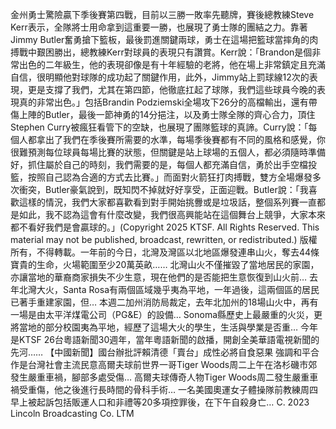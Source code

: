 金州勇士驚險贏下季後賽第四戰，目前以三勝一敗率先聽牌，賽後總教練Steve Kerr表示，全隊將士用命拿到這重要一勝，也展現了勇士隊的團結之力。靠著Jimmy Butler奮勇搶下籃板，最後罰進關鍵兩球，勇士在這場把籃球當摔角的肉搏戰中艱困勝出，總教練Kerr對球員的表現只有讚賞。Kerr說：「Brandon是個非常出色的二年級生，他的表現卻像是有十年經驗的老將，他在場上非常鎮定且充滿自信，很明顯他對球隊的成功起了關鍵作用，此外，Jimmy站上罰球線12次的表現，更是支撐了我們，尤其在第四節，他徹底扛起了球隊，我們這些球員今晚的表現真的非常出色。」包括Brandin Podziemski全場攻下26分的高檔輸出，還有帶傷上陣的Butler，最後一節神勇的14分挹注，以及勇士隊全隊的齊心合力，頂住Stephen Curry被瘋狂看管下的空缺，也展現了團隊籃球的真諦。Curry說：「每個人都拿出了我們在季後賽所需要的水準，每場季後賽都有不同的風格和感覺，你很難預測每位球員每場比賽的狀態，但關鍵是站上球場的五個人，都必須隨時準備好，抓住屬於自己的時刻，我們需要的是，每個人都充滿自信，勇於出手空檔投籃，按照自己認為合適的方式去比賽。」而面對火箭狂打肉搏戰，雙方全場爆發多次衝突，Butler豪氣說到，既知閃不掉就好好享受，正面迎戰。Butler說：「我喜歡這樣的情況，我們大家都喜歡看到對手開始挑釁或是垃圾話，整個系列賽一直都是如此，我不認為這會有什麼改變，我們很高興能站在這個舞台上競爭，大家本來都不看好我們是會贏球的。」(Copyright 2025 KTSF. All Rights Reserved. This material may not be published, broadcast, rewritten, or redistributed.)
版權所有，不得轉載。一年前的今日，北灣及灣區以北地區爆發連串山火，奪去44條寶貴的生命，火場範圍至少20萬英畝…… 北灣山火不僅摧毀了當地居民的家園，亦讓當地的華裔商家損失不少生意，現在他們的是否能把生意恢復到山火前… 去年北灣大火，Santa Rosa有兩個區域幾乎夷為平地，一年過後，這兩個區的居民已著手重建家園，但… 本週二加州消防局裁定，去年北加州的18場山火中，再有一場是由太平洋煤電公司（PG&E）的設備… Sonoma縣歷史上最嚴重的火災，更將當地的部分校園夷為平地，經歷了這場大火的學生，生活與學業是否重… 今年是KTSF 26台粵語新聞30週年，當年粵語新聞的啟播，開創全美華語電視新聞的先河…… 【中國新聞】國台辦批評賴清德「賣台」成性必將自食惡果 強調和平合作是台灣社會主流民意高爾夫球前世界一哥Tiger Woods周二上午在洛杉磯市郊發生嚴重車禍，腳部多處受傷… 高爾夫球傳奇人物Tiger Woods周二發生嚴重車禍受重傷，他之後進行長時間的骨科手術… 一名美國奧運女子體操隊前教練周四早上被起訴包括販運人口和非禮等20多項控罪後，在下午自殺身亡… 
			C. 2023 Lincoln Broadcasting Co. LTM		